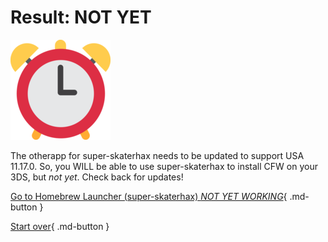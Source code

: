 # Result: NOT YET

![Image](/images/seventeen/later.png)

The otherapp for super-skaterhax needs to be updated to support USA 11.17.0. So, you WILL be able to use super-skaterhax to install CFW on your 3DS, but *not yet*. Check back for updates!

[Go to Homebrew Launcher (super-skaterhax) *NOT YET WORKING*](https://3ds.hacks.guide/homebrew-launcher-(super-skaterhax)){ .md-button } 

[Start over](/seventeen){ .md-button }


